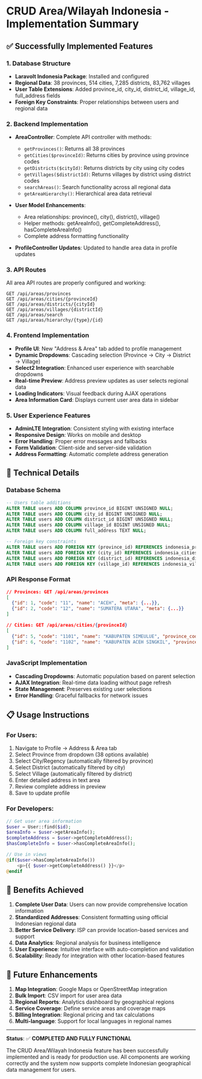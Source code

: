 # CRUD Area/Wilayah Indonesia - Implementation Summary

## ✅ Successfully Implemented Features

### 1. Database Structure
- **Laravolt Indonesia Package**: Installed and configured
- **Regional Data**: 38 provinces, 514 cities, 7,285 districts, 83,762 villages
- **User Table Extensions**: Added province_id, city_id, district_id, village_id, full_address fields
- **Foreign Key Constraints**: Proper relationships between users and regional data

### 2. Backend Implementation
- **AreaController**: Complete API controller with methods:
  - `getProvinces()`: Returns all 38 provinces
  - `getCities($provinceId)`: Returns cities by province using province codes
  - `getDistricts($cityId)`: Returns districts by city using city codes
  - `getVillages($districtId)`: Returns villages by district using district codes
  - `searchAreas()`: Search functionality across all regional data
  - `getAreaHierarchy()`: Hierarchical area data retrieval

- **User Model Enhancements**:
  - Area relationships: province(), city(), district(), village()
  - Helper methods: getAreaInfo(), getCompleteAddress(), hasCompleteAreaInfo()
  - Complete address formatting functionality

- **ProfileController Updates**: Updated to handle area data in profile updates

### 3. API Routes
All area API routes are properly configured and working:
```
GET /api/areas/provinces
GET /api/areas/cities/{provinceId}
GET /api/areas/districts/{cityId}
GET /api/areas/villages/{districtId}
GET /api/areas/search
GET /api/areas/hierarchy/{type}/{id}
```

### 4. Frontend Implementation
- **Profile UI**: New "Address & Area" tab added to profile management
- **Dynamic Dropdowns**: Cascading selection (Province → City → District → Village)
- **Select2 Integration**: Enhanced user experience with searchable dropdowns
- **Real-time Preview**: Address preview updates as user selects regional data
- **Loading Indicators**: Visual feedback during AJAX operations
- **Area Information Card**: Displays current user area data in sidebar

### 5. User Experience Features
- **AdminLTE Integration**: Consistent styling with existing interface
- **Responsive Design**: Works on mobile and desktop
- **Error Handling**: Proper error messages and fallbacks
- **Form Validation**: Client-side and server-side validation
- **Address Formatting**: Automatic complete address generation

## 🔧 Technical Details

### Database Schema
```sql
-- Users table additions
ALTER TABLE users ADD COLUMN province_id BIGINT UNSIGNED NULL;
ALTER TABLE users ADD COLUMN city_id BIGINT UNSIGNED NULL;
ALTER TABLE users ADD COLUMN district_id BIGINT UNSIGNED NULL;
ALTER TABLE users ADD COLUMN village_id BIGINT UNSIGNED NULL;
ALTER TABLE users ADD COLUMN full_address TEXT NULL;

-- Foreign key constraints
ALTER TABLE users ADD FOREIGN KEY (province_id) REFERENCES indonesia_provinces(id);
ALTER TABLE users ADD FOREIGN KEY (city_id) REFERENCES indonesia_cities(id);
ALTER TABLE users ADD FOREIGN KEY (district_id) REFERENCES indonesia_districts(id);
ALTER TABLE users ADD FOREIGN KEY (village_id) REFERENCES indonesia_villages(id);
```

### API Response Format
```json
// Provinces: GET /api/areas/provinces
[
  {"id": 1, "code": "11", "name": "ACEH", "meta": {...}},
  {"id": 2, "code": "12", "name": "SUMATERA UTARA", "meta": {...}}
]

// Cities: GET /api/areas/cities/{provinceId}
[
  {"id": 5, "code": "1101", "name": "KABUPATEN SIMEULUE", "province_code": "11"},
  {"id": 6, "code": "1102", "name": "KABUPATEN ACEH SINGKIL", "province_code": "11"}
]
```

### JavaScript Implementation
- **Cascading Dropdowns**: Automatic population based on parent selection
- **AJAX Integration**: Real-time data loading without page refresh
- **State Management**: Preserves existing user selections
- **Error Handling**: Graceful fallbacks for network issues

## 📋 Usage Instructions

### For Users:
1. Navigate to Profile → Address & Area tab
2. Select Province from dropdown (38 options available)
3. Select City/Regency (automatically filtered by province)
4. Select District (automatically filtered by city)
5. Select Village (automatically filtered by district)
6. Enter detailed address in text area
7. Review complete address in preview
8. Save to update profile

### For Developers:
```php
// Get user area information
$user = User::find($id);
$areaInfo = $user->getAreaInfo();
$completeAddress = $user->getCompleteAddress();
$hasCompleteInfo = $user->hasCompleteAreaInfo();

// Use in views
@if($user->hasCompleteAreaInfo())
    <p>{{ $user->getCompleteAddress() }}</p>
@endif
```

## 🎯 Benefits Achieved

1. **Complete User Data**: Users can now provide comprehensive location information
2. **Standardized Addresses**: Consistent formatting using official Indonesian regional data
3. **Better Service Delivery**: ISP can provide location-based services and support
4. **Data Analytics**: Regional analysis for business intelligence
5. **User Experience**: Intuitive interface with auto-completion and validation
6. **Scalability**: Ready for integration with other location-based features

## 🔄 Future Enhancements

1. **Map Integration**: Google Maps or OpenStreetMap integration
2. **Bulk Import**: CSV import for user area data
3. **Regional Reports**: Analytics dashboard by geographical regions
4. **Service Coverage**: Define service areas and coverage maps
5. **Billing Integration**: Regional pricing and tax calculations
6. **Multi-language**: Support for local languages in regional names

---

**Status**: ✅ **COMPLETED AND FULLY FUNCTIONAL**

The CRUD Area/Wilayah Indonesia feature has been successfully implemented and is ready for production use. All components are working correctly and the system now supports complete Indonesian geographical data management for users.
